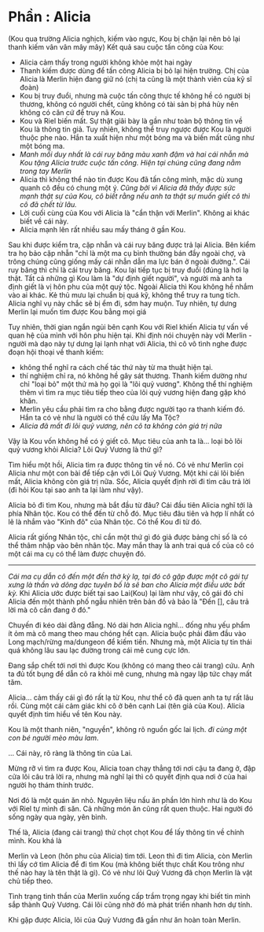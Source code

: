 # Phần : Alicia

(Kou qua trường Alicia nghịch, kiếm vào ngực, Kou bị chặn lại nên bỏ lại thanh kiếm vân vân mây mây)
Kết quả sau cuộc tấn công của Kou: 
- Alicia cảm thấy trong người không khỏe một hai ngày
- Thanh kiếm được dùng để tấn công Alicia bị bỏ lại hiện trường. Chị của Alicia là Merlin hiện đang giữ nó (chị ta cũng là một thành viên của kỹ sĩ đoàn)
- Kou bị truy đuổi, nhưng mà cuộc tấn công thực tế không hề có người bị thương, không có người chết, cũng không có tài sản bị phá hủy nên không có căn cứ để truy nã Kou. 
- Kou và Riel biến mất. Sự thật giãi bày là gần như toàn bộ thông tin về Kou là thông tin giả. Tuy nhiên, không thể truy ngược được Kou là người thuộc phe nào. Hắn ta xuất hiện như một bóng ma và biến mất cũng như một bóng ma.
- *Manh mối duy nhất là cái ruy băng màu xanh đậm và hai cái nhẫn mà Kou tặng Alicia trước cuộc tấn công. Hiện tại chúng cũng đang nằm trong tay Merlin*
- Alicia thì không thể nào tin được Kou đã tấn công mình, mặc dù xung quanh cô đều có chung một ý. *Cũng bởi vì Alicia đã thấy được sức mạnh thật sự của Kou, cô biết rằng nếu anh ta thật sự muốn giết cô thì cô đã chết từ lâu.*
- Lời cuối cùng của Kou với Alicia là "cẩn thận với Merlin". Không ai khác biết về cái này.
- Alicia mạnh lên rất nhiều sau mấy tháng ở gần Kou.

Sau khi được kiểm tra, cặp nhẫn và cái ruy băng được trả lại Alicia. Bên kiểm tra họ bảo cặp nhẫn "chỉ là một ma cụ bình thường bán đầy ngoài chợ, và trông chúng cũng giống mấy cái nhẫn dẫn ma lực bán ở ngoài đường.". Cái ruy băng thì chỉ là cái truy băng. Kou lại tiếp tục bị truy đuổi (đúng là hơi lạ thật. Tất cả những gì Kou làm là "dự định giết người", và người mà anh ta định giết là vị hôn phu của một quý tộc. Ngoài Alicia thì Kou không hề nhắm vào ai khác. Kẻ thủ mưu lại chuẩn bị quá kỹ, không thể truy ra tung tích. Alicia nghĩ vụ này chắc sẽ bị ểm đi, sớm hay muộn. Tuy nhiên, tự dưng Merlin lại muốn tìm được Kou bằng mọi giá

Tuy nhiên, thời gian ngắn ngủi bên cạnh Kou với Riel khiến Alicia tự vấn về quan hệ của mình với hôn phu hiện tại.
Khi định nói chuyện này với Merlin - người mà dạo này tự dưng lại lạnh nhạt với Alicia, thì cô vô tình nghe được đoạn hội thoại về thanh kiếm: 
- không thể nghĩ ra cách chế tác thứ này từ ma thuật hiện tại.
- thí nghiệm chỉ ra, nó không hề gây sát thương. Thanh kiếm dường như chỉ "loại bỏ" một thứ mà họ gọi là "lõi quỷ vương". Không thể thí nghiệm thêm vì tìm ra mục tiêu tiếp theo của lõi quỷ vương hiện đang gặp khó khăn.
- Merlin yêu cầu phải tìm ra cho bằng được người tạo ra thanh kiếm đó. Hắn ta có vẻ như là người có thể cứu lấy Ma Tộc?
- *Alicia đã mất đi lõi quỷ vương, nên cô ta không còn giá trị nữa*

Vậy là Kou vốn không hề có ý giết cô. Mục tiêu của anh ta là... loại bỏ lõi quỷ vương khỏi Alicia? Lõi Quỷ Vương là thứ gì?

Tìm hiểu một hồi, Alicia tìm ra được thông tin về nó. Có vẻ như Merlin coi Alicia như một con bài để tiếp cận với Lõi Quỷ Vương. Một khi cái lõi biến mất, Alicia không còn giá trị nữa. Sốc, Alicia quyết định rời đi tìm câu trả lời (đi hỏi Kou tại sao anh ta lại làm như vậy). 

Alicia bỏ đi tìm Kou, nhưng mà bắt đầu từ đâu? Cái đầu tiên Alicia nghĩ tới là phía Nhân tộc. Kou có thể đến từ chỗ đó. Mục tiêu đâu tiên và hợp lí nhất có lẽ là nhắm vào "Kinh đô" của Nhân tộc. Có thể Kou đi từ đó. 

Alicia rất giống Nhân tộc, chỉ cần một thứ gì đó giả được bảng chỉ số là có thể thâm nhập vào bên nhân tộc. May mắn thay là anh trai quá cố của cô có một cái ma cụ có thể làm được chuyện đó.

---

*Cái ma cụ dẫn cô đến một đền thờ kỳ lạ, tại đó cô gặp được một cô gái tự xưng là thần và dõng dạc tuyên bố là sẽ ban cho Alicia một điều ước bất kỳ.* Khi Alicia ước được biết tại sao Lai(Kou) lại làm như vậy, cô gái đó chỉ Alicia đến một thành phố ngẫu nhiên trên bản đồ và bảo là "Đến [], câu trả lời mà cô cần đang ở đó."

Chuyến đi kéo dài đằng đẵng. Nó dài hơn Alicia nghĩ... đống nhu yếu phẩm ít ỏm mà cô mang theo mau chóng hết cạn. Alicia buộc phải đâm đầu vào Long mạch/rừng ma/dungeon để kiếm tiền. Nhưng mà, một Alicia tự tin thái quá không lâu sau lạc đường trong cái mê cung cực lớn.

Đang sắp chết tới nơi thì được Kou (không có mang theo cải trang) cứu. Anh ta đủ tốt bụng để dẫn cô ra khỏi mê cung, nhưng mà ngay lập tức chạy mất tăm.

Alicia... cảm thấy cái gì đó rất lạ từ Kou, như thể cô đã quen anh ta tự rất lâu rồi. Cùng một cái cảm giác khi cô ở bên cạnh Lai (tên giả của Kou). Alicia quyết định tìm hiểu về tên Kou này.

Kou là một thanh niên, "nguyền", không rõ nguồn gốc lai lịch. *đi cùng một con bé người mèo màu lam*.

... Cái này, rõ ràng là thông tin của Lai.

Mừng rỡ vì tìm ra được Kou, Alicia toan chạy thẳng tới nơi cậu ta đang ở, đập cửa lôi câu trả lời ra, nhưng mà nghĩ lại thì cô quyết định qua nơi ở của hai người họ thám thính trước.

Nơi đó là một quán ăn nhỏ. Nguyên liệu nấu ăn phần lớn hình như là do Kou với Riel tự mình đi săn. Cả những món ăn cũng rất quen thuộc. Hai người đó sống ngày qua ngày, yên bình.

Thế là, Alicia (đang cải trang) thử chọt chọt Kou để lấy thông tin về chính mình. Kou khá là 

Merlin và Leon (hôn phu của Alicia) tìm tới. Leon thì đi tìm Alicia, còn Merlin thì lấy cớ tìm Alicia để đi tìm Kou (mà không biết thực chất Kou trông như thế nào hay là tên thật là gì). Có vẻ như lõi Quỷ Vương đã chọn Merlin là vật chủ tiếp theo.

Tình trạng tinh thần của Merlin xuống cấp trầm trọng ngay khi biết tin mình sắp thành Quỷ Vương. Cái lõi cũng nhờ đó mà phát triển nhanh hơn dự tính. 

Khi gặp được Alicia, lõi của Quỷ Vương đã gần như ăn hoàn toàn Merlin.







